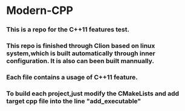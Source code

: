 # Modern-CPP
### This is a repo for the C++11 features test.
### This repo is finished through Clion based on linux system,which is built automatically through inner configuration. It is also can been built mannually.
### Each file contains a usage of C++11 feature.
### To build each project,just modify the CMakeLists and add target cpp file into the line "add_executable"
